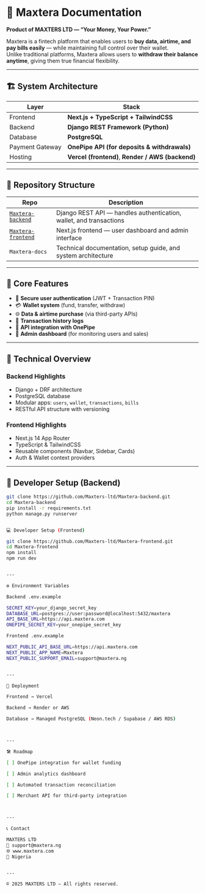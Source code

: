 # 📘 Maxtera Documentation

**Product of MAXTERS LTD — “Your Money, Your Power.”**

Maxtera is a fintech platform that enables users to **buy data, airtime, and pay bills easily** — while maintaining full control over their wallet.  
Unlike traditional platforms, Maxtera allows users to **withdraw their balance anytime**, giving them true financial flexibility.

---

## 🏗️ System Architecture

| Layer | Stack |
|--------|-------|
| Frontend | **Next.js + TypeScript + TailwindCSS** |
| Backend | **Django REST Framework (Python)** |
| Database | **PostgreSQL** |
| Payment Gateway | **OnePipe API (for deposits & withdrawals)** |
| Hosting | **Vercel (frontend)**, **Render / AWS (backend)** |

---

## 📁 Repository Structure

| Repo | Description |
|------|--------------|
| [`Maxtera-backend`](https://github.com/Maxters-ltd/Maxtera-backend) | Django REST API — handles authentication, wallet, and transactions |
| [`Maxtera-frontend`](https://github.com/Maxters-ltd/Maxtera-frontend) | Next.js frontend — user dashboard and admin interface |
| `Maxtera-docs` | Technical documentation, setup guide, and system architecture |

---

## 🧩 Core Features

- 🔐 **Secure user authentication** (JWT + Transaction PIN)
- 💳 **Wallet system** (fund, transfer, withdraw)
- 🌐 **Data & airtime purchase** (via third-party APIs)
- 🧾 **Transaction history logs**
- 🏦 **API integration with OnePipe**
- 👑 **Admin dashboard** (for monitoring users and sales)

---

## 🧠 Technical Overview

### Backend Highlights
- Django + DRF architecture
- PostgreSQL database
- Modular apps: `users`, `wallet`, `transactions`, `bills`
- RESTful API structure with versioning

### Frontend Highlights
- Next.js 14 App Router
- TypeScript & TailwindCSS
- Reusable components (Navbar, Sidebar, Cards)
- Auth & Wallet context providers

---

## 🧰 Developer Setup (Backend)

```bash
git clone https://github.com/Maxters-ltd/Maxtera-backend.git
cd Maxtera-backend
pip install -r requirements.txt
python manage.py runserver


💻 Developer Setup (Frontend)

git clone https://github.com/Maxters-ltd/Maxtera-frontend.git
cd Maxtera-frontend
npm install
npm run dev


---

⚙️ Environment Variables

Backend .env.example

SECRET_KEY=your_django_secret_key
DATABASE_URL=postgres://user:password@localhost:5432/maxtera
API_BASE_URL=https://api.maxtera.com
ONEPIPE_SECRET_KEY=your_onepipe_secret_key

Frontend .env.example

NEXT_PUBLIC_API_BASE_URL=https://api.maxtera.com
NEXT_PUBLIC_APP_NAME=Maxtera
NEXT_PUBLIC_SUPPORT_EMAIL=support@maxtera.ng


---

🚀 Deployment

Frontend → Vercel

Backend → Render or AWS

Database → Managed PostgreSQL (Neon.tech / Supabase / AWS RDS)



---

🛠️ Roadmap

[ ] OnePipe integration for wallet funding

[ ] Admin analytics dashboard

[ ] Automated transaction reconciliation

[ ] Merchant API for third-party integration



---

📞 Contact

MAXTERS LTD
📧 support@maxtera.ng
🌐 www.maxtera.com
📍 Nigeria


---

© 2025 MAXTERS LTD — All rights reserved.
